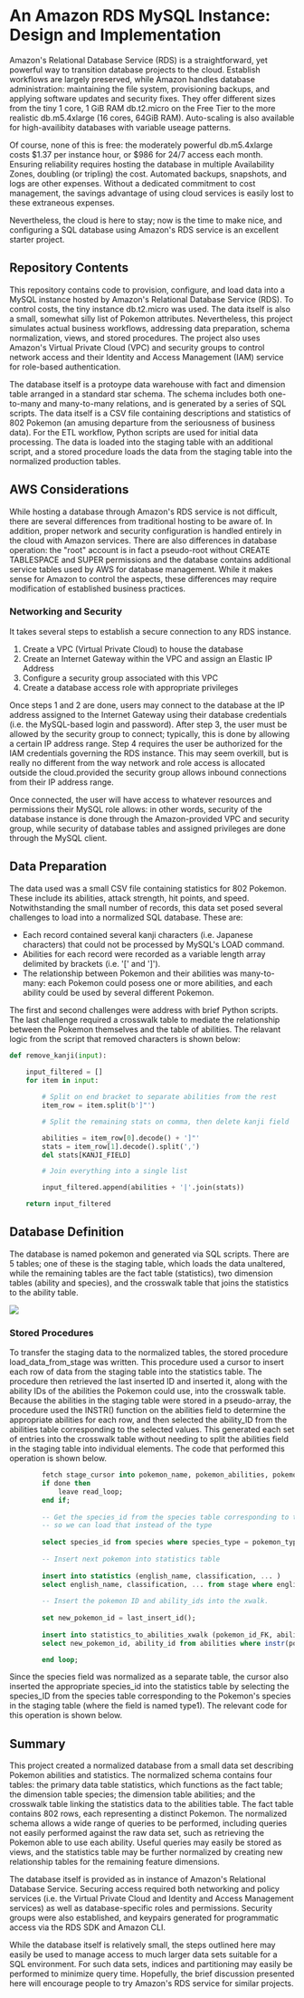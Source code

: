 # An Amazon RDS MySQL Instance: Design and Implementation

Amazon's Relational Database Service (RDS) is a straightforward, yet powerful way to transition database projects to the cloud. Establish workflows are largely preserved, while Amazon handles database administration: maintaining the file system, provisioning backups, and applying software updates and security fixes. They offer different sizes from the tiny 1 core, 1 GiB RAM db.t2.micro on the Free Tier to the more realistic db.m5.4xlarge (16 cores, 64GiB RAM). Auto-scaling is also available for high-availibity databases with variable useage patterns.

Of course, none of this is free: the moderately powerful db.m5.4xlarge costs $1.37 per instance hour, or $986 for 24/7 access each month. Ensuring reliability requires hosting the database in multiple Availability Zones, doubling (or tripling) the cost. Automated backups, snapshots, and logs are other expenses. Without a dedicated commitment to cost management, the savings advantage of using cloud services is easily lost to these extraneous expenses. 

Nevertheless, the cloud is here to stay; now is the time to make nice, and configuring a SQL database using Amazon's RDS service is an excellent starter project.

## Repository Contents

This repository contains code to provision, configure, and load data into a MySQL instance hosted by Amazon's Relational Database Service (RDS). To control costs, the tiny instance db.t2.micro was used. The data itself is also a small, somewhat silly list of Pokemon attributes. Nevertheless, this project simulates actual business workflows, addressing data preparation, schema normalization, views, and stored procedures. The project also uses Amazon's Virtual Private Cloud (VPC) and security groups to control network access and their Identity and Access Management (IAM) service for role-based authentication.

The database itself is a protoype data warehouse with fact and dimension table arranged in a standard star schema. The schema includes both one-to-many and many-to-many relations, and is generated by a series of SQL scripts. The data itself is a CSV file containing descriptions and statistics of 802 Pokemon (an amusing departure from the seriousness of business data). For the ETL workflow, Python scripts are used for initial data processing. The data is loaded into the staging table with an additional script, and a stored procedure loads the data from the staging table into the normalized production tables.

## AWS Considerations

While hosting a database through Amazon's RDS service is not difficult, there are several differences from traditional hosting to be aware of. In addition, proper network and security configuration is handled entirely in the cloud with Amazon services. There are also differences in database operation: the "root" account is in fact a pseudo-root without CREATE TABLESPACE and SUPER permissions and the database contains additional service tables used by AWS for database management. While it makes sense for Amazon to control the aspects, these differences may require modification of established business practices.

### Networking and Security

It takes several steps to establish a secure connection to any RDS instance.

1. Create a VPC (Virtual Private Cloud) to house the database
2. Create an Internet Gateway within the VPC and assign an Elastic IP Address
3. Configure a security group associated with this VPC
4. Create a database access role with appropriate privileges

Once steps 1 and 2 are done, users may connect to the database at the IP address assigned to the Internet Gateway using their database credentials (i.e. the MySQL-based login and password). After step 3, the user must be allowed by the security group to connect; typically, this is done by allowing a certain IP address range. Step 4 requires the user be authorized for the IAM credentials governing the RDS instance. This may seem overkill, but is really no different from the way network and role access is allocated outside the cloud.provided the security group allows inbound connections from their IP address range. 

Once connected, the user will have access to whatever resources and permissions their MySQL role allows: in other words, security of the database instance is done through the Amazon-provided VPC and security group, while security of database tables and assigned privileges are done through the MySQL client.

## Data Preparation

The data used was a small CSV file containing statistics for 802 Pokemon. These include its abilities, attack strength, hit points, and speed. Notwithstanding the small number of records, this data set posed several challenges to load into a normalized SQL database. These are:

* Each record contained several kanji characters (i.e. Japanese characters) that could not be processed by MySQL's LOAD command. 
* Abilities for each record were recorded as a variable length array delimited by brackets (i.e. '[' and ']'). 
* The relationship between Pokemon and their abilities was many-to-many: each Pokemon could posess one or more abilities, and each ability could be used by several different Pokemon.

The first and second challenges were address with brief Python scripts. The last challenge required a crosswalk table to mediate the relationship between the Pokemon themselves and the table of abilities. The relavant logic from the script that removed characters is shown below:

```python
def remove_kanji(input):
    
	input_filtered = []
    for item in input:

        # Split on end bracket to separate abilities from the rest
        item_row = item.split(b']"')

        # Split the remaining stats on comma, then delete kanji field

        abilities = item_row[0].decode() + ']"'
        stats = item_row[1].decode().split(',')
        del stats[KANJI_FIELD]

        # Join everything into a single list

        input_filtered.append(abilities + '|'.join(stats))

    return input_filtered
```

## Database Definition

The database is named pokemon and generated via SQL scripts. There are 5 tables; one of these is the staging table, which loads the data unaltered, while the remaining tables are the fact table (statistics), two dimension tables (ability and species), and the crosswalk table that joins the statistics to the ability table.

![](Images/pokemon_EER_model_image.PNG)

### Stored Procedures

To transfer the staging data to the normalized tables, the stored procedure load_data_from_stage was written. This procedure used a cursor to insert each row of data from the staging table into the statistics table. The procedure then retrieved the last inserted ID and inserted it, along with the ability IDs of the abilities the Pokemon could use, into the crosswalk table. Because the abilities in the staging table were stored in a pseudo-array, the procedure used the INSTR() function on the abilities field to determine the appropriate abilities for each row, and then selected the ability_ID from the abilities table corresponding to the selected values. This generated each set of entries into the crosswalk table without needing to split the abilities field in the staging table into individual elements. The code that performed this operation is shown below.

```SQL read_loop: loop
		fetch stage_cursor into pokemon_name, pokemon_abilities, pokemon_type;
		if done then 
			leave read_loop;
		end if;
		
		-- Get the species_id from the species table corresponding to the Pokemon's type
		-- so we can load that instead of the type
		
		select species_id from species where species_type = pokemon_type into new_species_id;
		
		-- Insert next pokemon into statistics table
		
		insert into statistics (english_name, classification, ... )
		select english_name, classification, ... from stage where english_name = pokemon_name;
	
		-- Insert the pokemon ID and ability_ids into the xwalk.
	
		set new_pokemon_id = last_insert_id();
	
		insert into statistics_to_abilities_xwalk (pokemon_id_FK, ability_id_FK)
		select new_pokemon_id, ability_id from abilities where instr(pokemon_abilities, ability);

		end loop;
```
Since the species field was normalized as a separate table, the cursor also inserted the appropriate species_id into the statistics table by selecting the species_ID from the species table corresponding to the Pokemon's species in the staging table (where the field is named type1). The relevant code for this operation is shown below.

## Summary

This project created a normalized database from a small data set describing Pokemon abilities and statistics. The normalized schema contains four tables: the primary data table statistics, which functions as the fact table; the dimension table species; the dimension table abilities; and the crosswalk table linking the statistics data to the abilities table. The fact table contains 802 rows, each representing a distinct Pokemon. The normalized schema allows a wide range of queries to be performed, including queries not easily performed against the raw data set, such as retrieving the Pokemon able to use each ability. Useful queries may easily be stored as views, and the statistics table may be further normalized by creating new relationship tables for the remaining feature dimensions.

The database itself is provided as in instance of Amazon's Relational Database Service. Securing access required both networking and policy services (i.e. the Virtual Private Cloud and Identity and Access Management services) as well as database-specific roles and permissions. Security groups were also established, and keypairs generated for programmatic access via the RDS SDK and Amazon CLI.

While the database itself is relatively small, the steps outlined here may easily be used to manage access to much larger data sets suitable for a SQL environment. For such data sets, indices and partitioning may easily be performed to minimize query time. Hopefully, the brief discussion presented here will encourage people to try Amazon's RDS service for similar projects.
